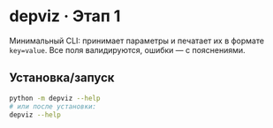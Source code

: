 # depviz · Этап 1

Минимальный CLI: принимает параметры и печатает их в формате `key=value`. Все поля валидируются, ошибки — с пояснениями.

## Установка/запуск
```bash
python -m depviz --help
# или после установки:
depviz --help
